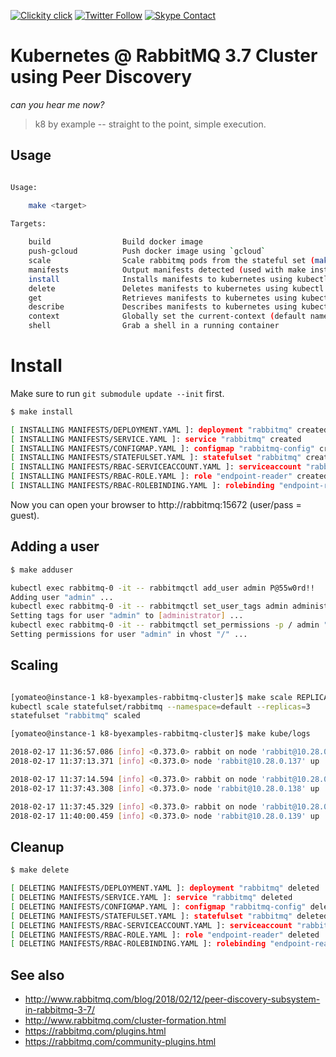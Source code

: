 <!--
#                                 __                 __
#    __  ______  ____ ___  ____ _/ /____  ____  ____/ /
#   / / / / __ \/ __ `__ \/ __ `/ __/ _ \/ __ \/ __  /
#  / /_/ / /_/ / / / / / / /_/ / /_/  __/ /_/ / /_/ /
#  \__, /\____/_/ /_/ /_/\__,_/\__/\___/\____/\__,_/
# /____                     matthewdavis.io, holla!
#
#-->

[![Clickity click](https://img.shields.io/badge/k8s%20by%20example%20yo-limit%20time-ff69b4.svg?style=flat-square)](https://k8.matthewdavis.io)
[![Twitter Follow](https://img.shields.io/twitter/follow/yomateod.svg?label=Follow&style=flat-square)](https://twitter.com/yomateod) [![Skype Contact](https://img.shields.io/badge/skype%20id-appsoa-blue.svg?style=flat-square)](skype:appsoa?chat)

# Kubernetes @ RabbitMQ 3.7 Cluster using Peer Discovery

_can you hear me now?_
> k8 by example -- straight to the point, simple execution.

## Usage

```sh

Usage:

    make <target>
    
Targets:

    build                Build docker image
    push-gcloud          Push docker image using `gcloud`
    scale                Scale rabbitmq pods from the stateful set (make scale REPLICAS=3)
    manifests            Output manifests detected (used with make install, delete, get, describe, etc)
    install              Installs manifests to kubernetes using kubectl apply (make manifests to see what will be installed)
    delete               Deletes manifests to kubernetes using kubectl delete (make manifests to see what will be installed)
    get                  Retrieves manifests to kubernetes using kubectl get (make manifests to see what will be installed)
    describe             Describes manifests to kubernetes using kubectl describe (make manifests to see what will be installed)
    context              Globally set the current-context (default namespace)
    shell                Grab a shell in a running container
```

# Install

Make sure to run `git submodule update --init` first.

```sh
$ make install

[ INSTALLING MANIFESTS/DEPLOYMENT.YAML ]: deployment "rabbitmq" created
[ INSTALLING MANIFESTS/SERVICE.YAML ]: service "rabbitmq" created
[ INSTALLING MANIFESTS/CONFIGMAP.YAML ]: configmap "rabbitmq-config" created
[ INSTALLING MANIFESTS/STATEFULSET.YAML ]: statefulset "rabbitmq" created
[ INSTALLING MANIFESTS/RBAC-SERVICEACCOUNT.YAML ]: serviceaccount "rabbitmq" created
[ INSTALLING MANIFESTS/RBAC-ROLE.YAML ]: role "endpoint-reader" created
[ INSTALLING MANIFESTS/RBAC-ROLEBINDING.YAML ]: rolebinding "endpoint-reader" created
```

Now you can open your browser to http://rabbitmq:15672 (user/pass = guest).

## Adding a user

```sh
$ make adduser

kubectl exec rabbitmq-0 -it -- rabbitmqctl add_user admin P@55w0rd!!
Adding user "admin" ...
kubectl exec rabbitmq-0 -it -- rabbitmqctl set_user_tags admin administrator
Setting tags for user "admin" to [administrator] ...
kubectl exec rabbitmq-0 -it -- rabbitmqctl set_permissions -p / admin ".*" ".*" ".*"
Setting permissions for user "admin" in vhost "/" ...
```
## Scaling

```sh

[yomateo@instance-1 k8-byexamples-rabbitmq-cluster]$ make scale REPLICAS=3
kubectl scale statefulset/rabbitmq --namespace=default --replicas=3
statefulset "rabbitmq" scaled

[yomateo@instance-1 k8-byexamples-rabbitmq-cluster]$ make kube/logs

2018-02-17 11:36:57.086 [info] <0.373.0> rabbit on node 'rabbit@10.28.0.136' up
2018-02-17 11:37:13.371 [info] <0.373.0> node 'rabbit@10.28.0.137' up

2018-02-17 11:37:14.594 [info] <0.373.0> rabbit on node 'rabbit@10.28.0.137' up
2018-02-17 11:37:43.308 [info] <0.373.0> node 'rabbit@10.28.0.138' up

2018-02-17 11:37:45.329 [info] <0.373.0> rabbit on node 'rabbit@10.28.0.138' up
2018-02-17 11:40:00.459 [info] <0.373.0> node 'rabbit@10.28.0.139' up

```

## Cleanup

```sh
$ make delete

[ DELETING MANIFESTS/DEPLOYMENT.YAML ]: deployment "rabbitmq" deleted
[ DELETING MANIFESTS/SERVICE.YAML ]: service "rabbitmq" deleted
[ DELETING MANIFESTS/CONFIGMAP.YAML ]: configmap "rabbitmq-config" deleted
[ DELETING MANIFESTS/STATEFULSET.YAML ]: statefulset "rabbitmq" deleted
[ DELETING MANIFESTS/RBAC-SERVICEACCOUNT.YAML ]: serviceaccount "rabbitmq" deleted
[ DELETING MANIFESTS/RBAC-ROLE.YAML ]: role "endpoint-reader" deleted
[ DELETING MANIFESTS/RBAC-ROLEBINDING.YAML ]: rolebinding "endpoint-reader" deleted
```

## See also

* http://www.rabbitmq.com/blog/2018/02/12/peer-discovery-subsystem-in-rabbitmq-3-7/
* http://www.rabbitmq.com/cluster-formation.html
* https://rabbitmq.com/plugins.html
* https://rabbitmq.com/community-plugins.html
